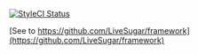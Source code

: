 [![StyleCI Status](https://styleci.io/repos/150756823/shield)](https://github.styleci.io/repos/150756823)

[See to https://github.com/LiveSugar/framework](https://github.com/LiveSugar/framework)
